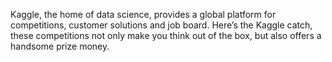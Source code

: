 Kaggle, the home of data science, provides a global platform for competitions, customer solutions and job board. Here’s the Kaggle catch, these competitions not only make you think out of the box, but also offers a handsome prize money.

